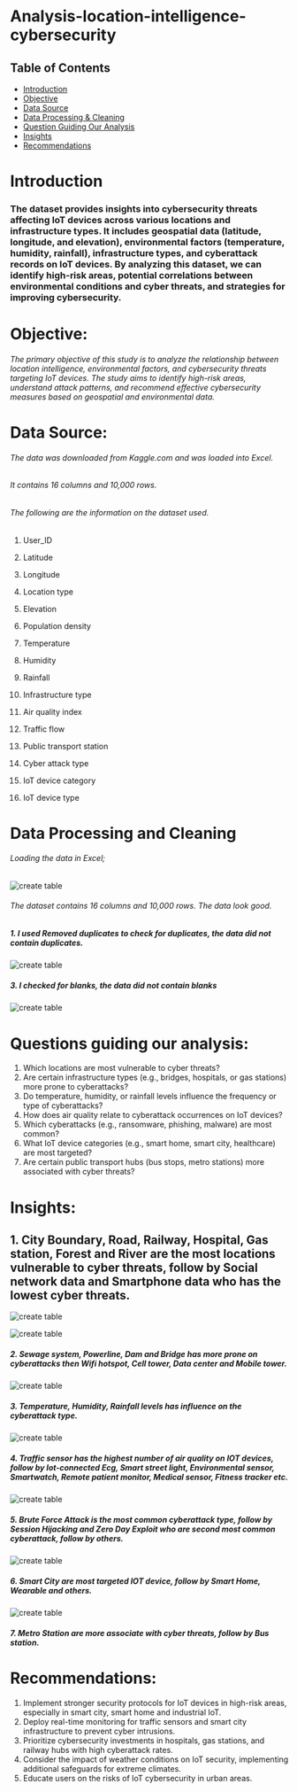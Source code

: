 # Analysis-location-intelligence-cybersecurity

## Table of  Contents
- [Introduction](#Introduction)
- [Objective](#Objective)
- [Data Source](#Data-Source)
- [Data Processing & Cleaning](#Data-Processing-&-Cleaning)
- [Question Guiding Our Analysis](#Question-Guiding-Our-Analysis)
- [Insights](#Insights)
- [Recommendations](#Recommendations)


# Introduction
### The dataset provides insights into cybersecurity threats affecting IoT devices across various locations and infrastructure types. It includes geospatial data (latitude, longitude, and elevation), environmental factors (temperature, humidity, rainfall), infrastructure types, and cyberattack records on IoT devices. By analyzing this dataset, we can identify high-risk areas, potential correlations between environmental conditions and cyber threats, and strategies for improving cybersecurity.

# Objective:
###### The primary objective of this study is to analyze the relationship between location intelligence, environmental factors, and cybersecurity threats targeting IoT devices. The study aims to identify high-risk areas, understand attack patterns, and recommend effective cybersecurity measures based on geospatial and environmental data.

# Data Source:
###### The data was downloaded from Kaggle.com and was loaded into Excel.
###### It contains 16 columns and 10,000 rows.
###### The following are the information on the dataset used.
1.	User_ID
2.	Latitude
3.	Longitude
4.	Location type
5.	Elevation
6.	Population density 
7.	Temperature
8.	Humidity
9.	Rainfall
10.	Infrastructure type
11.	Air quality index
12.	Traffic flow
13.	Public transport station

14.	Cyber attack type
15.	IoT device category
16.	IoT device type 

# Data Processing and Cleaning
###### Loading  the data in Excel;
![create table](https://github.com/teecash001/Analysis-location-intelligence-cybersecurity/blob/main/assets/images/picture%201.png)

 
  
  ###### The dataset contains 16 columns and 10,000 rows. The data look good.

##### 1.	I used Removed duplicates to check for duplicates, the data did not contain duplicates.
![create table](https://github.com/teecash001/Analysis-location-intelligence-cybersecurity/blob/main/assets/images/picture%202.png)
 



##### 3.	I checked for blanks, the data did not contain blanks
![create table](https://github.com/teecash001/Analysis-location-intelligence-cybersecurity/blob/main/assets/images/picture%202.png)



 


# Questions guiding our analysis:
1.	 Which locations are most vulnerable to cyber threats?
2.	 Are certain infrastructure types (e.g., bridges, hospitals, or gas stations) more prone to cyberattacks?
3.	Do temperature, humidity, or rainfall levels influence the frequency or type of cyberattacks?
4.	How does air quality relate to cyberattack occurrences on IoT devices?
5.	Which cyberattacks (e.g., ransomware, phishing, malware) are most common?
6.	What IoT device categories (e.g., smart home, smart city, healthcare) are most targeted?
7.	Are certain public transport hubs (bus stops, metro stations) more associated with cyber threats?


# Insights:
## 1.	City Boundary, Road, Railway, Hospital, Gas station, Forest and River are the most locations vulnerable to cyber threats, follow by Social network data and Smartphone data who has the lowest cyber threats.
![create table](https://github.com/teecash001/Analysis-location-intelligence-cybersecurity/blob/main/assets/images/NW%20Q1.PNG)






![create table](https://github.com/teecash001/Analysis-location-intelligence-cybersecurity/blob/main/assets/images/NW%20Q2.PNG)
##### 2.	Sewage system, Powerline, Dam and Bridge has more prone on cyberattacks then Wifi hotspot, Cell tower, Data center and Mobile tower.




![create table](https://github.com/teecash001/Analysis-location-intelligence-cybersecurity/blob/main/assets/images/NW%20Q3.PNG)
##### 3.	Temperature, Humidity, Rainfall levels has influence on the cyberattack type.

  



![create table](https://github.com/teecash001/Analysis-location-intelligence-cybersecurity/blob/main/assets/images/NW%20Q4.PNG)
##### 4.	Traffic sensor has the highest number of air quality on IOT devices, follow by Iot-connected Ecg, Smart street light, Environmental sensor, Smartwatch, Remote patient monitor, Medical sensor, Fitness tracker etc.





![create table](https://github.com/teecash001/Analysis-location-intelligence-cybersecurity/blob/main/assets/images/NW%20Q5.PNG)
##### 5.	Brute Force Attack is the most common cyberattack type, follow by Session Hijacking and Zero Day Exploit who are second most common cyberattack, follow by others.

  



![create table](https://github.com/teecash001/Analysis-location-intelligence-cybersecurity/blob/main/assets/images/NW%20Q6.PNG)
##### 6.	Smart City are most targeted IOT device, follow by Smart Home, Wearable and others.





![create table](https://github.com/teecash001/Analysis-location-intelligence-cybersecurity/blob/main/assets/images/NW%20Q7.PNG)
##### 7.	Metro Station are more associate with cyber threats, follow by Bus station.





# Recommendations:
 1. Implement stronger security protocols for IoT devices in high-risk areas, especially in smart city, smart home and industrial IoT.                                              
 2. Deploy real-time monitoring for traffic sensors and smart city infrastructure to prevent cyber intrusions.
 3. Prioritize cybersecurity investments in hospitals, gas stations, and railway hubs with high cyberattack rates.
 4. Consider the impact of weather conditions on IoT security, implementing additional safeguards for extreme climates.
 5. Educate users on the risks of IoT cybersecurity in urban areas.





